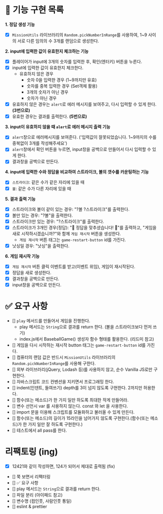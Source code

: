 # 🎯 기능 구현 목록  

**1. 정답 생성 기능**
  - [x] `MissionUtils` 라이브러리의 `Random.pickNumberInRange`를 사용하여, 1~9 사이의 서로 다른 임의의 수 3개를 랜덤으로 생성한다. 

**2. input에 입력한 값이 유효한지 체크하는 기능**
  - [x] 플레이어가 input에 3개의 숫자를 입력한 후, 확인(엔터키) 버튼을 누른다. 
  - [x] input에 입력한 값이 유효한지 체크한다. 
    - 유효하지 않은 경우 
      - 숫자 0을 입력한 경우 (1~9까지만 유효)
      - 숫자를 중복 입력한 경우 (Set객체 활용)
      - 3개의 숫자가 아닌 경우
      - 숫자가 아닌 경우  
  - [x] 유효하지 않은 경우는 `alert`로 에러 메시지를 보여주고, 다시 입력할 수 있게 한다. **(3번으로)**
  - [x] 유효한 경우는 결과를 출력한다. **(5번으로)**

**3. input이 유효하지 않을 때 `alert`로 에러 메시지 출력 기능**
  - [x] `alert`창으로 에러메시지를 보여준다. ('입력값이 잘못되었습니다. 1~9까지의 수를 중복없이 3개를 작성해주세요')
  - [x] `alert`창에서 확인 버튼을 누르면, input창을 공백으로 만들어서 다시 입력할 수 있게 한다. 
  - [x] 결과창을 공백으로 만든다. 

**4. input에 입력한 수와 정답을 비교하여 스트라이크, 볼의 갯수를 카운팅하는 기능**
- [x] `스트라이크`: 같은 수가 같은 자리에 있을 때
- [x] `볼`: 같은 수가 다른 자리에 있을 때 

**5. 결과 출력 기능**
- [x] 스트라이크와 볼이 같이 있는 경우: "?볼 ?스트라이크"를 출력한다. 
- [x] 볼만 있는 경우: "?볼"을 출력한다. 
- [x] 스트라이크만 있는 경우: "?스트라이크"를 출력한다. 
- [x] 스트라이크가 3개인 경우(정답):  "🎉 정답을 맞추셨습니다! 🎉"를 출력하고, "게임을 새로 시작하시겠습니까?"와 함께 `게임 재시작` 버튼을 생성한다.
  - `게임 재시작` 버튼 태그는 `game-restart-button` id를 가진다.  
- [x] 낫싱일 경우: "낫싱"을 출력한다. 

**6. 게임 재시작 기능**
- [x] `게임 재시작` 버튼 클릭 이벤트를 받고(이벤트 위임), 게임이 재시작된다. 
- [x] 정답을 새로 생성한다.  
- [x] 결과창을 공백으로 만든다. 
- [x] input창을 공백으로 만든다. 

# ✅ 요구 사항 
- [] `play` 메서드를 만들어서 게임을 진행한다. 
  - play 메서드는 `String`으로 결과를 return 한다. (볼을 스트라이크보다 먼저 쓰기)
  - index.js에서 BaseballGame() 생성자 함수 형태를 활용한다. (리드미 참고)
- [] 게임을 다시 시작하는 재시작 button 태그는 `game-restart-button` id를 가진다.
- [] 컴퓨터의 랜덤 값은 반드시 `MissionUtils` 라이브러리의 `Random.pickNumberInRange`를 사용해 구한다.
- [] 외부 라이브러리(jQuery, Lodash 등)를 사용하지 않고, 순수 Vanilla JS로만 구현한다.
- [] 자바스크립트 코드 컨벤션을 지키면서 프로그래밍 한다.
- [] indent(인덴트, 들여쓰기) depth를 3이 넘지 않도록 구현한다. 2까지만 허용한다.
- [] 함수(또는 메소드)가 한 가지 일만 하도록 최대한 작게 만들어라.
- [] 변수 선언시 var 를 사용하지 않는다. const 와 let 을 사용한다.
- [] import 문을 이용해 스크립트를 모듈화하고 불러올 수 있게 만든다.
- [] 함수(또는 메소드)의 길이가 15라인을 넘어가지 않도록 구현한다.(함수(또는 메소드)가 한 가지 일만 잘 하도록 구현한다.)
- [] 테스트에서 all pass를 한다. 
# 리팩토링 (ing)
- [x] 12421와 같이 작성하면, 124가 되어서 제대로 출력됨 (fix)
- [] 쭉 보면서 리팩터링 
- [] ✅ 요구 사항
- [] play 메서드는 `String`으로 결과를 return 한다.
- [] 파일 분리 (아이패드 참고)
- [] 변수명 (컴인풋, 사람인풋 통일)
- [] eslint & prettier 

